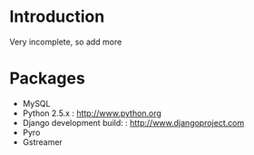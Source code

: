 # Introduction #

Very incomplete, so add more


# Packages #
  * MySQL
  * Python 2.5.x : http://www.python.org
  * Django development build: : http://www.djangoproject.com
  * Pyro
  * Gstreamer